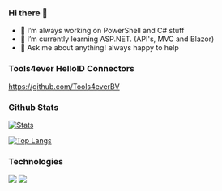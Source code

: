 ### Hi there 👋
- 🔭 I’m always working on PowerShell and C# stuff
- 🌱 I’m currently learning ASP.NET. (API's, MVC and Blazor)
- 💬 Ask me about anything! always happy to help
 
 ### Tools4ever HelloID Connectors
https://github.com/Tools4everBV
 
 ### Github Stats
[![Stats](https://github-readme-stats.vercel.app/api?username=Mufana&theme=dark)](https://github.com/82Blu/github-readme-stats)

[![Top Langs](https://github-readme-stats.vercel.app/api/top-langs/?username=Mufana)](https://github.com/82Blu/github-readme-stats)

### Technologies
![](https://img.shields.io/badge/Code-PowerShell-informational?style=flat&logo=PowerShell&logoColor=white&color=2bbc8a) ![](https://img.shields.io/badge/Code-CSharp-informational?style=flat&logo=dotnet&logoColor=white&color=2bbc8a)

<!--
**mufana/mufana** is a ✨ _special_ ✨ repository because its `README.md` (this file) appears on your GitHub profile.

Here are some ideas to get you started:

- 🔭 I’m currently working on ...
- 🌱 I’m currently learning ...
- 👯 I’m looking to collaborate on ...
- 🤔 I’m looking for help with ...
- 💬 Ask me about ...
- 📫 How to reach me: ...
- 😄 Pronouns: ...
- ⚡ Fun fact: ...
-->

  

